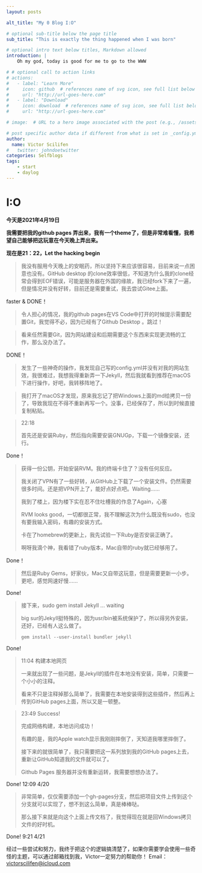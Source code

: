 ```yaml
---
layout: posts

alt_title: "My 0 Blog I:O"

# optional sub-title below the page title
sub_title: "This is exactly the thing happened when I was born"

# optional intro text below titles, Markdown allowed
introduction: |
    Oh my god, today is good for me to go to the WWW

# # optional call to action links
# actions:
#   - label: "Learn More"
#     icon: github  # references name of svg icon, see full list below
#     url: "http://url-goes-here.com"
#   - label: "Download"
#     icon: download  # references name of svg icon, see full list below
#     url: "http://url-goes-here.com"

# image:  # URL to a hero image associated with the post (e.g., /assets/page-pic.jpg)

# post specific author data if different from what is set in _config.yml 
author:
  name: Victor Scilifen
#   twitter: johndoetwitter
categories: Selfblogs
tags: 
    - start
    - daylog
---
```


# I:O

**今天是2021年4月19日**

**我需要把我的github pages 弄出来，我有一个theme了，但是非常难看懂，我希望自己能够把这玩意在今天晚上弄出来。**

**现在是21：22，Let the hacking begin**

> 我没有服用今天晚上的安眠药，所以坚持下来应该很容易，目前来说一点困意也没有。GitHub desktop 的clone效率很低，不知道为什么我的clone经常会得到EOF错误，可能是服务器在外国的缘故，我已经fork下来了一遍，但是情况并没有好转，目前还是需要重试，我去尝试Gitee上面。

faster & DONE！

> 令人担心的情况，我的github pages在VS Code中打开的时候提示需要配置Git，我觉得不必，因为已经有了Github Desktop 。跳过！

> 看来任然需要Git，因为网站建设和后期需要这个东西来实现更流畅的工作，那么没办法了。

DONE！

> 发生了一些神奇的操作，我发现自己写的config.yml并没有对我的网站生效，我很难过，我想我得重新弄一下Jekyll，然后我就看到推荐在macOS下进行操作，好吧，我转移阵地了。

> 我打开了macOS才发现，原来我忘记了把Windows上面的md给拷贝一份了，导致我现在不得不重新再写一个。没事，已经保存了，所以到时候直接复制粘贴。

> 22:18
>
> 首先还是安装Ruby，然后指向需要安装GNUGp，下载一个镜像安装，还行。

Done！

> 获得一份公钥，开始安装RVM。我的终端卡住了？没有任何反应。
>
> 我关闭了VPN有了一些好转，从GitHub上下载了一个安装文件。仍然需要很多时间。还是把VPN开上了，能好点好点吧。Waiting……
>
> 我到了楼上，因为楼下实在忍不住吐槽我的作息了Again，心塞
>
> RVM looks good，一切都很正常，我不理解这次为什么既没有sudo，也没有要我输入密码，有趣的安装方式。
>
> 卡在了homebrew的更新上，我先试验一下Ruby是否安装正确了。
>
> 啊呀我滴个神，我看错了ruby版本，Mac自带的ruby就已经够用了。

Done！

> 然后是Ruby Gems，好家伙，Mac又自带这玩意，但是需要更新一小步。更吧，感觉网速好慢……

Done!

> 接下来，sudo gem install Jekyll ... waiting
>
> big sur的Jekyll挺特殊的，因为usr/bin被系统保护了，所以得另外安装，还好，已经有人这么做了。
>
> ```shell
> gem install --user-install bundler jekyll
> ```

Done!

> 11:04 构建本地网页
>
> 一来就出现了一些问题，是Jekyll的插件在本地没有安装，简单，只需要一个小小的注释。
>
> 看来不只是注释掉那么简单了，我需要在本地安装得到这些插件，然后再上传到GitHub pages上面，所以又是一顿整。

> 23:49 Success!
>
> 完成网络构建，本地访问成功！
>
> 有趣的是，我的Apple watch显示我刚刚摔倒了，天知道我哪里摔倒了。
>
> 接下来的就很简单了，我只需要把这一系列放到我的GitHub pages上去，重新让GitHub知道我的文件就可以了。
>
> Github Pages 服务器并没有重新运转，我需要想想办法了。

Done! 12:09 4/20

> 非常简单，仅仅需要添加一个gh-pages分支，然后把项目文件上传到这个分支就可以实现了，想不到这么简单，真是棒棒哒。
>
> 那么接下来就是向这个上面上传文档了，我觉得现在就是回Windows拷贝文件的好时机。

Done! 9:21 4/21

经过一些尝试和努力，我终于把这个的逻辑搞清楚了，如果你需要学会使用一些奇怪的主题，可以通过邮箱找到我，Victor一定努力的帮助你！
Email：victorscilifen@icloud.com